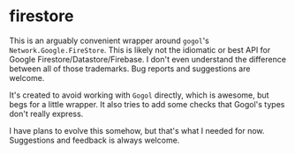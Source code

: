 # firestore

This is an arguably convenient wrapper around `gogol`'s `Network.Google.FireStore`. This is likely not the idiomatic or best API for Google Firestore/Datastore/Firebase. I don't even understand the difference between all of those trademarks. Bug reports and suggestions are welcome.

It's created to avoid working with `Gogol` directly, which is awesome, but begs for a little wrapper. It also tries to add some checks that Gogol's types don't really express.

I have plans to evolve this somehow, but that's what I needed for now. Suggestions and feedback is always welcome.